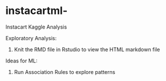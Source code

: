 # instacartml-
Instacart Kaggle Analysis

Exploratory Analysis:
1. Knit the RMD file in Rstudio to view the HTML markdown file


Ideas for ML: 
1. Run Association Rules to explore patterns

